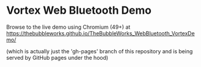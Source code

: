 # Vortex Web Bluetooth Demo

Browse to the live demo using Chromium (49+) at https://thebubbleworks.github.io/TheBubbleWorks_WebBluetooth_VortexDemo/


(which is actually just the 'gh-pages' branch of this repository and is being served by GitHub pages under the hood)
